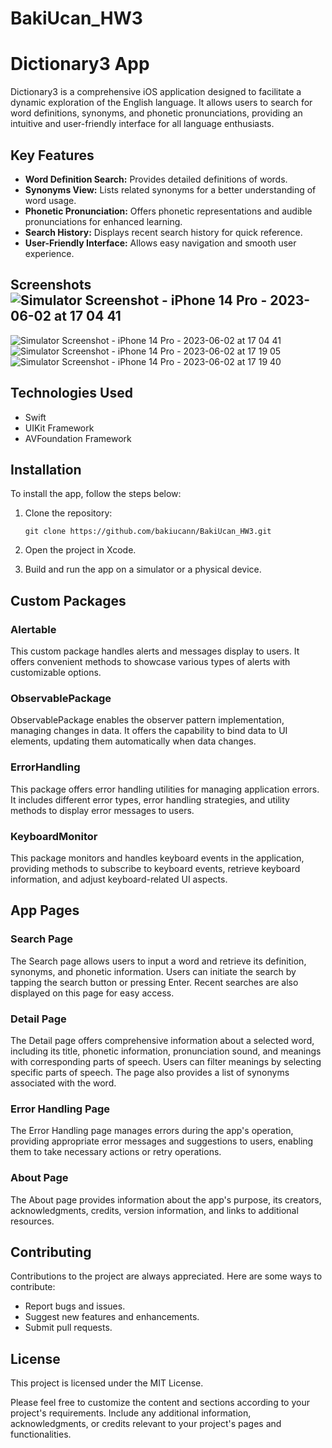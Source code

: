 # BakiUcan_HW3
# Dictionary3 App

Dictionary3 is a comprehensive iOS application designed to facilitate a dynamic exploration of the English language. It allows users to search for word definitions, synonyms, and phonetic pronunciations, providing an intuitive and user-friendly interface for all language enthusiasts.

## Key Features

- **Word Definition Search:** Provides detailed definitions of words.
- **Synonyms View:** Lists related synonyms for a better understanding of word usage.
- **Phonetic Pronunciation:** Offers phonetic representations and audible pronunciations for enhanced learning.
- **Search History:** Displays recent search history for quick reference.
- **User-Friendly Interface:** Allows easy navigation and smooth user experience.

## Screenshots![Simulator Screenshot - iPhone 14 Pro - 2023-06-02 at 17 04 41](https://github.com/bakiucann/BakiUcan_HW3/assets/113190194/3374a0a7-9543-4931-8f9c-493bed343fbf)

![Simulator Screenshot - iPhone 14 Pro - 2023-06-02 at 17 04 41](https://github.com/bakiucann/BakiUcan_HW3/assets/113190194/f810e0b9-d271-42cb-8a6e-987ac962195b)
![Simulator Screenshot - iPhone 14 Pro - 2023-06-02 at 17 19 05](https://github.com/bakiucann/BakiUcan_HW3/assets/113190194/299d6632-eeb3-4f7c-aab5-c8c52dc28079)
![Simulator Screenshot - iPhone 14 Pro - 2023-06-02 at 17 19 40](https://github.com/bakiucann/BakiUcan_HW3/assets/113190194/0f8d56e0-a87b-4cf8-b274-91c9542a4db2)



## Technologies Used

- Swift
- UIKit Framework
- AVFoundation Framework

## Installation

To install the app, follow the steps below:

1. Clone the repository:

    ```
    git clone https://github.com/bakiucann/BakiUcan_HW3.git
    ```

2. Open the project in Xcode.
3. Build and run the app on a simulator or a physical device.

## Custom Packages

### Alertable
This custom package handles alerts and messages display to users. It offers convenient methods to showcase various types of alerts with customizable options.

### ObservablePackage
ObservablePackage enables the observer pattern implementation, managing changes in data. It offers the capability to bind data to UI elements, updating them automatically when data changes.

### ErrorHandling
This package offers error handling utilities for managing application errors. It includes different error types, error handling strategies, and utility methods to display error messages to users.

### KeyboardMonitor
This package monitors and handles keyboard events in the application, providing methods to subscribe to keyboard events, retrieve keyboard information, and adjust keyboard-related UI aspects.

## App Pages

### Search Page
The Search page allows users to input a word and retrieve its definition, synonyms, and phonetic information. Users can initiate the search by tapping the search button or pressing Enter. Recent searches are also displayed on this page for easy access.

### Detail Page
The Detail page offers comprehensive information about a selected word, including its title, phonetic information, pronunciation sound, and meanings with corresponding parts of speech. Users can filter meanings by selecting specific parts of speech. The page also provides a list of synonyms associated with the word.

### Error Handling Page
The Error Handling page manages errors during the app's operation, providing appropriate error messages and suggestions to users, enabling them to take necessary actions or retry operations.

### About Page
The About page provides information about the app's purpose, its creators, acknowledgments, credits, version information, and links to additional resources.

## Contributing
Contributions to the project are always appreciated. Here are some ways to contribute:

- Report bugs and issues.
- Suggest new features and enhancements.
- Submit pull requests.

## License
This project is licensed under the MIT License.

Please feel free to customize the content and sections according to your project's requirements. Include any additional information, acknowledgments, or credits relevant to your project's pages and functionalities.

